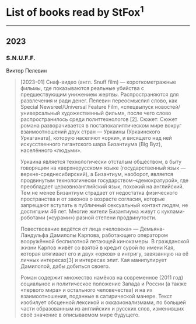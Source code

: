 # List of books read by StFox<sup>1</sup>
---

## 2023

### S.N.U.F.F.
Виктор Пелевин
> [2023-01] Снаф-видео (англ. Snuff film) — короткометражные фильмы, где показываются реальные убийства с предшествующим унижением жертвы. Распространяются для развлечения и ради денег. Пелевин переосмыслил слово, как Special Newsreel/Universal Feature Film, «спецвыпуск новостей/универсальный художественный фильм», после чего слово распространилось среди политтехнологов [2].
> Сюжет:
> Сюжет романа разворачивается в постапокалиптическом мире вокруг взаимоотношений двух стран — Уркаины (Уркаинского Уркаганата), которую населяют «орки», и висящего над ней искусственного гигантского шара Бизантиума (Big Byz), населённого «людьми».
> 
> Уркаина является технологически отсталым обществом, в быту говорящим на «верхнерусском» языке (государственный язык — верхне-среднесибирский), а Бизантиум, наоборот, является продвинутым технологически государством-«демократурой», где преобладает церковноанглийский язык, похожий на английский. Тем не менее Бизантиум страдает от недостатка физического пространства и от законов о возрасте согласия, которые запрещают вступать в публичный сексуальный контакт людям, не достигшим 46 лет. Многие жители Бизантиума живут с куклами-роботами («сурами») разной степени продвинутости.
> 
> Повествование ведётся от лица «человека» — Демьяна-Ландульфа Дамилолы Карпова, работающего оператором вооружённой беспилотной летающей кинокамеры. В гражданской жизни Карпов живёт со взятой в кредит сурой по имени Кая, которая втягивает его и двух «орков» в интригу, завязанную на её личных интересах[3] и интересах элит. Кая манипулирует Дамилолой, дабы добиться своего.
> 
> Роман содержит множество намёков на современное (2011 год) социальное и политическое положение Запада и России (а также «первого мира» и остального человечества) и на их взаимоотношения, поданные в сатирической манере. Текст изобилует обсценной лексикой и окказионализмами, по большей части образованным из английских и русских слов, изменивших своё значение в описываемом мире будущего.



